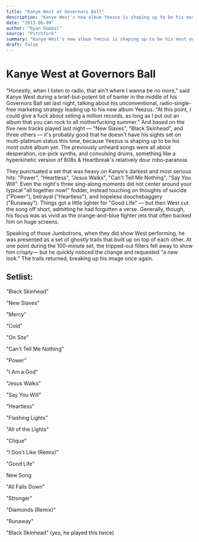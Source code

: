 ```yaml
---
title: "Kanye West at Governors Ball"
description: "Kanye West's new album Yeezus is shaping up to be his most outré album yet. The previously unheard songs were all about desperation, ice-pick synths, and convulsing drums. Even the night's three sing-..."
date: "2013-06-09"
author: "Ryan Dombal"
source: "‌Pitchfork"
summary: "Kanye West's new album Yeezus is shaping up to be his most outré album yet. The previously unheard songs were all about desperation, ice-pick synths, and convulsing drums. Even the night's three sing-along moments did not center around your typical \"all together now!\" fodder."
draft: false
---
```


# Kanye West at Governors Ball

"Honestly, when I listen to radio, that ain't where I wanna be no more," said Kanye West during a brief-but-potent bit of banter in the middle of his Governors Ball set last night, talking about his unconventional, radio-single-free marketing strategy leading up to his new album Yeezus. "At this point, I could give a fuck about selling a million records, as long as I put out an album that you can rock to all motherfucking summer." And based on the five new tracks played last night — "New Slaves", "Black Skinhead", and three others — it's probably good that he doesn't have his sights set on multi-platinum status this time, because Yeezus is shaping up to be his most outré album yet. The previously unheard songs were all about desperation, ice-pick synths, and convulsing drums, something like a hyperkinetic version of 808s & Heartbreak's relatively dour robo-paranoia.

They punctuated a set that was heavy on Kanye's darkest and most serious hits: "Power", "Heartless", "Jesus Walks", "Can't Tell Me Nothing", "Say You Will". Even the night's three sing-along moments did not center around your typical "all together now!" fodder, instead touching on thoughts of suicide ("Power"), betrayal ("Heartless"), and hopeless douchebaggery ("Runaway"). Things got a little lighter for "Good Life" — but then West cut the song off short, admitting he had forgotten a verse. Generally, though, his focus was as vivid as the orange-and-blue fighter jets that often backed him on huge screens.

Speaking of those Jumbotrons, when they did show West performing, he was presented as a set of ghostly trails that built up on top of each other. At one point during the 100-minute set, the tripped-out filters fell away to show him crisply— but he quickly noticed the change and requested "a new look." The trails returned, breaking up his image once again.

## Setlist:

"Black Skinhead"

"New Slaves"

"Mercy"

"Cold"

"On Site"

"Can't Tell Me Nothing"

"Power"

"I Am a God"

"Jesus Walks"

"Say You Will"

"Heartless"

"Flashing Lights"

"All of the Lights"

"Clique"

"I Don't Like (Remix)"

"Good Life"

New Song

"All Falls Down"

"Stronger"

"Diamonds (Remix)"

"Runaway"

"Black Skinhead" (yes, he played this twice)
